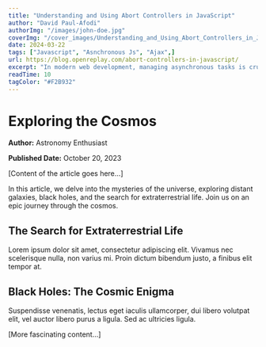 ```yaml
---
title: "Understanding and Using Abort Controllers in JavaScript"
author: "David Paul-Afodi"
authorImg: "/images/john-doe.jpg"
coverImg: "/cover_images/Understanding_and_Using_Abort_Controllers_in_JavaScript.png"
date: 2024-03-22
tags: ["Javascript", "Asnchronous Js", "Ajax",]
url: https://blog.openreplay.com/abort-controllers-in-javascript/
excerpt: "In modern web development, managing asynchronous tasks is crucial for creating responsive and efficient applications. Asynchronous operations, such as fetching data from a server or executing time-consuming computations, often require the ability to cancel or abort them before completion. Here, Abort Controllers come into play, as this article will show."
readTime: 10
tagColor: "#F2B932"
---
```


# Exploring the Cosmos


**Author:** Astronomy Enthusiast


**Published Date:** October 20, 2023

[Content of the article goes here...]

In this article, we delve into the mysteries of the universe, exploring distant galaxies, black holes, and the search for extraterrestrial life. Join us on an epic journey through the cosmos.

## The Search for Extraterrestrial Life

Lorem ipsum dolor sit amet, consectetur adipiscing elit. Vivamus nec scelerisque nulla, non varius mi. Proin dictum bibendum justo, a finibus elit tempor at.

## Black Holes: The Cosmic Enigma

Suspendisse venenatis, lectus eget iaculis ullamcorper, dui libero volutpat elit, vel auctor libero purus a ligula. Sed ac ultricies ligula.

[More fascinating content...]
